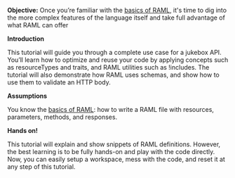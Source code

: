 **Objective:** Once you’re familiar with the [basics of RAML](http://raml.org/docs.html), it's time to dig into the more complex features of the language itself and take full advantage of what RAML can offer


**Introduction**


This tutorial will guide you through a complete use case for a jukebox API. You’ll learn how to optimize and reuse your code by applying concepts such as resourceTypes and traits, and RAML utilities such as !includes. The tutorial will also demonstrate how RAML uses schemas, and show how to use them to validate an HTTP body.

**Assumptions**


You know the [basics of RAML](http://raml.org/docs.html): how to write a RAML file with resources, parameters, methods, and responses.


**Hands on!**

This tutorial will explain and show snippets of RAML definitions. However, the best learning is to be fully hands-on and play with the code directly. Now, you can easily setup a workspace, mess with the code, and reset it at any step of this tutorial.
